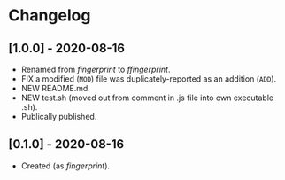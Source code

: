 # Changelog

## [1.0.0] - 2020-08-16

- Renamed from *fingerprint* to *ffingerprint*.
- FIX a modified (`MOD`) file was duplicately-reported as an addition (`ADD`).
- NEW README.md.
- NEW test.sh (moved out from comment in .js file into own executable .sh).
- Publically published.

## [0.1.0] - 2020-08-16

- Created (as *fingerprint*).
